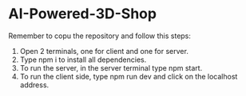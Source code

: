 ﻿# AI-Powered-3D-Shop
Remember to copu the repository and follow this steps:
1. Open 2 terminals, one for client and one for server.
2. Type npm i to install all dependencies.
3. To run the server, in the server terminal type npm start.
4. To run the client side, type npm run dev and click on the localhost address. 
